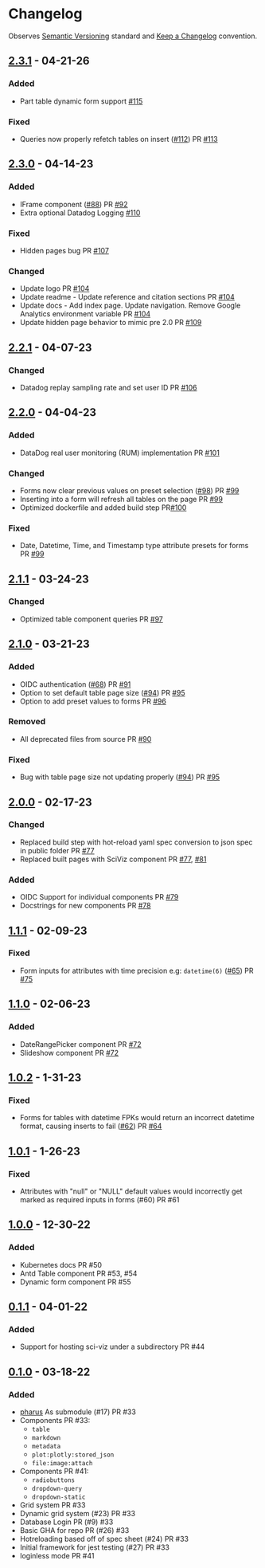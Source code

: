 # Changelog

Observes [Semantic Versioning](https://semver.org/spec/v2.0.0.html) standard and [Keep a Changelog](https://keepachangelog.com/en/1.0.0/) convention.

## [2.3.1] - 04-21-26

### Added

- Part table dynamic form support [#115](https://github.com/datajoint/sci-viz/pull/115)

### Fixed

- Queries now properly refetch tables on insert ([#112](https://github.com/datajoint/sci-viz/issues/112)) PR [#113](https://github.com/datajoint/sci-viz/pull/113)

## [2.3.0] - 04-14-23

### Added

- IFrame component ([#88](https://github.com/datajoint/sci-viz/issues/88)) PR [#92](https://github.com/datajoint/sci-viz/pull/92)
- Extra optional Datadog Logging [#110](https://github.com/datajoint/sci-viz/pull/110)

### Fixed

- Hidden pages bug PR [#107](https://github.com/datajoint/sci-viz/pull/107)

### Changed

- Update logo PR [#104](https://github.com/datajoint/sci-viz/pull/104)
- Update readme - Update reference and citation sections PR [#104](https://github.com/datajoint/sci-viz/pull/104)
- Update docs - Add index page. Update navigation. Remove Google Analytics environment variable PR [#104](https://github.com/datajoint/sci-viz/pull/104)
- Update hidden page behavior to mimic pre 2.0 PR [#109](https://github.com/datajoint/sci-viz/pull/109)

## [2.2.1] - 04-07-23

### Changed

- Datadog replay sampling rate and set user ID PR [#106](https://github.com/datajoint/sci-viz/pull/106)

## [2.2.0] - 04-04-23

### Added

- DataDog real user monitoring (RUM) implementation PR [#101](https://github.com/datajoint/sci-viz/pull/101)

### Changed

- Forms now clear previous values on preset selection ([#98](https://github.com/datajoint/sci-viz/issues/98)) PR [#99](https://github.com/datajoint/sci-viz/pull/99)
- Inserting into a form will refresh all tables on the page PR [#99](https://github.com/datajoint/sci-viz/pull/99)
- Optimized dockerfile and added build step PR[#100](https://github.com/datajoint/sci-viz/pull/100)

### Fixed

- Date, Datetime, Time, and Timestamp type attribute presets for forms PR [#99](https://github.com/datajoint/sci-viz/pull/99)

## [2.1.1] - 03-24-23

### Changed

- Optimized table component queries PR [#97](https://github.com/datajoint/sci-viz/pull/97)

## [2.1.0] - 03-21-23

### Added

- OIDC authentication ([#68](https://github.com/datajoint/sci-viz/issues/68)) PR [#91](https://github.com/datajoint/sci-viz/pull/91)
- Option to set default table page size ([#94](https://github.com/datajoint/sci-viz/issues/94)) PR [#95](https://github.com/datajoint/sci-viz/pull/95)
- Option to add preset values to forms PR [#96](https://github.com/datajoint/sci-viz/pull/96/files)

### Removed

- All deprecated files from source PR [#90](https://github.com/datajoint/sci-viz/pull/90)

### Fixed

- Bug with table page size not updating properly ([#94](https://github.com/datajoint/sci-viz/issues/94)) PR [#95](https://github.com/datajoint/sci-viz/pull/95)

## [2.0.0] - 02-17-23

### Changed

- Replaced build step with hot-reload yaml spec conversion to json spec in public folder PR [#77](https://github.com/datajoint/sci-viz/pull/77)
- Replaced built pages with SciViz component PR [#77](https://github.com/datajoint/sci-viz/pull/77), [#81](https://github.com/datajoint/sci-viz/pull/81)

### Added

- OIDC Support for individual components PR [#79](https://github.com/datajoint/sci-viz/pull/79)
- Docstrings for new components PR [#78](https://github.com/datajoint/sci-viz/pull/78)

## [1.1.1] - 02-09-23

### Fixed

- Form inputs for attributes with time precision e.g: `datetime(6)` ([#65](https://github.com/datajoint/sci-viz/issues/65)) PR [#75](https://github.com/datajoint/sci-viz/pull/75)

## [1.1.0] - 02-06-23

### Added

- DateRangePicker component PR [#72](https://github.com/datajoint/sci-viz/pull/72)
- Slideshow component PR [#72](https://github.com/datajoint/sci-viz/pull/72)

## [1.0.2] - 1-31-23

### Fixed

- Forms for tables with datetime FPKs would return an incorrect datetime format, causing inserts to fail ([#62](https://github.com/datajoint/sci-viz/issues/62)) PR [#64](https://github.com/datajoint/sci-viz/pull/64)

## [1.0.1] - 1-26-23

### Fixed

- Attributes with "null" or "NULL" default values would incorrectly get marked as required inputs in forms (#60) PR #61

## [1.0.0] - 12-30-22

### Added

- Kubernetes docs PR #50
- Antd Table component PR #53, #54
- Dynamic form component PR #55

## [0.1.1] - 04-01-22

### Added

- Support for hosting sci-viz under a subdirectory PR #44

## [0.1.0] - 03-18-22

### Added

- [pharus](https://github.com/datajoint/pharus) As submodule (#17) PR #33
- Components PR #33:
  - `table`
  - `markdown`
  - `metadata`
  - `plot:plotly:stored_json`
  - `file:image:attach`
- Components PR #41:
  - `radiobuttons`
  - `dropdown-query`
  - `dropdown-static`
- Grid system PR #33
- Dynamic grid system (#23) PR #33
- Database Login PR (#9) #33
- Basic GHA for repo PR (#26) #33
- Hotreloading based off of spec sheet (#24) PR #33
- Initial framework for jest testing (#27) PR #33
- loginless mode PR #41

[2.3.1]: https://github.com/datajoint/sci-viz/compare/2.3.0...2.3.1
[2.3.0]: https://github.com/datajoint/sci-viz/compare/2.2.1...2.3.0
[2.2.1]: https://github.com/datajoint/sci-viz/compare/2.2.0...2.2.1
[2.2.0]: https://github.com/datajoint/sci-viz/compare/2.1.1...2.2.0
[2.1.1]: https://github.com/datajoint/sci-viz/compare/2.1.0...2.1.1
[2.1.0]: https://github.com/datajoint/sci-viz/compare/2.0.0...2.1.0
[2.0.0]: https://github.com/datajoint/sci-viz/compare/1.1.1...2.0.0
[1.1.1]: https://github.com/datajoint/sci-viz/compare/1.1.0...1.1.1
[1.1.0]: https://github.com/datajoint/sci-viz/compare/1.0.2...1.1.0
[1.0.2]: https://github.com/datajoint/sci-viz/compare/1.0.1...1.0.2
[1.0.1]: https://github.com/datajoint/sci-viz/compare/1.0.0...1.0.1
[1.0.0]: https://github.com/datajoint/sci-viz/compare/0.1.1...1.0.0
[0.1.1]: https://github.com/datajoint/sci-viz/compare/0.1.0...0.1.1
[0.1.0]: https://github.com/datajoint/sci-viz/releases/tag/0.1.0
